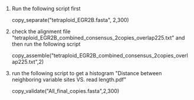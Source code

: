 1. Run the following script first

   copy_separate("tetraploid_EGR2B.fasta", 2,300)


2. check the alignment file "tetraploid_EGR2B_combined_consensus_2copies_overlap225.txt" and then run the following script

   copy_assemble("tetraploid_EGR2B_combined_consensus_2copies_overlap225.txt",2)


3. run the following script to get a histogram "Distance between neighboring variable sites VS. read length.pdf"

   copy_validate("All_final_copies.fasta",2,300)
